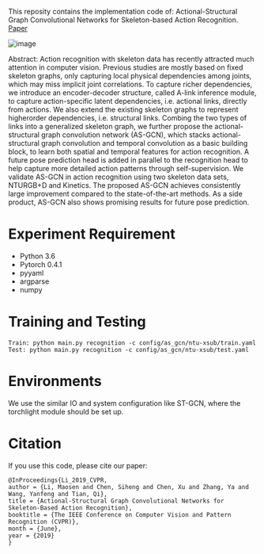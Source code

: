 This reposity contains the implementation code of:
Actional-Structural Graph Convolutional Networks for Skeleton-based Action Recognition. [Paper](https://arxiv.org/pdf/1904.12659.pdf)

![image](https://github.com/limaosen0/AS-GCN/blob/master/img/pipeline.png)

Abstract: Action recognition with skeleton data has recently attracted much attention in computer vision. Previous studies are mostly based on fixed skeleton graphs, only capturing local physical dependencies among joints, which may miss implicit joint correlations. To capture richer dependencies, we introduce an encoder-decoder structure, called A-link inference module, to capture action-specific latent dependencies, i.e. actional links, directly from actions. We also extend the existing skeleton graphs to represent higherorder dependencies, i.e. structural links. Combing the two types of links into a generalized skeleton graph, we further propose the actional-structural graph convolution network (AS-GCN), which stacks actional-structural graph convolution and temporal convolution as a basic building block, to learn both spatial and temporal features for action recognition. A future pose prediction head is added in parallel to the recognition head to help capture more detailed action patterns through self-supervision. We validate AS-GCN in action recognition using two skeleton data sets, NTURGB+D and Kinetics. The proposed AS-GCN achieves consistently large improvement compared to the state-of-the-art methods. As a side product, AS-GCN also shows promising results for future pose prediction.

# Experiment Requirement
* Python 3.6
* Pytorch 0.4.1
* pyyaml
* argparse
* numpy

# Training and Testing
```
Train: python main.py recognition -c config/as_gcn/ntu-xsub/train.yaml
Test: python main.py recognition -c config/as_gcn/ntu-xsub/test.yaml
```

# Environments
We use the similar IO and system configuration like ST-GCN, where the torchlight module should be set up.


# Citation
If you use this code, please cite our paper:
```
@InProceedings{Li_2019_CVPR,
author = {Li, Maosen and Chen, Siheng and Chen, Xu and Zhang, Ya and Wang, Yanfeng and Tian, Qi},
title = {Actional-Structural Graph Convolutional Networks for Skeleton-Based Action Recognition},
booktitle = {The IEEE Conference on Computer Vision and Pattern Recognition (CVPR)},
month = {June},
year = {2019}
}
```
